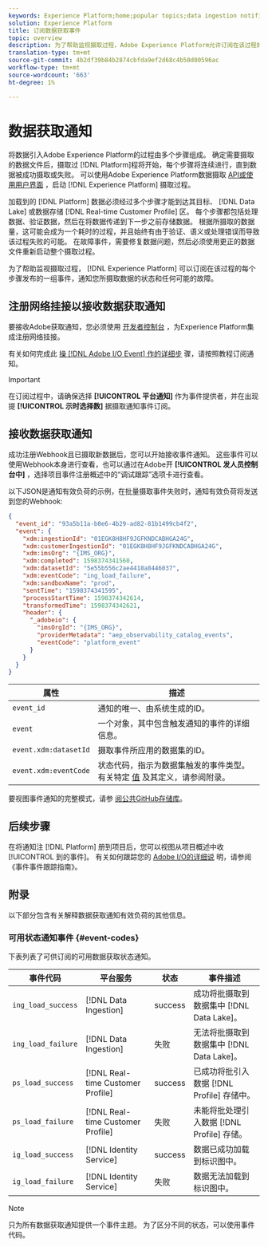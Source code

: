 ```yaml
---
keywords: Experience Platform;home;popular topics;data ingestion notifications;notifications;subscribe events;data ingestion status events;status events;subscribe;status notifications;
solution: Experience Platform
title: 订阅数据获取事件
topic: overview
description: 为了帮助监视摄取过程，Adobe Experience Platform允许订阅在该过程的每个步骤发布的一组事件，通知您所摄取数据的状态和任何可能的故障。
translation-type: tm+mt
source-git-commit: 4b2df39b84b2874cbfda9ef2d68c4b50d00596ac
workflow-type: tm+mt
source-wordcount: '663'
ht-degree: 1%

---
```



# 数据获取通知

将数据引入Adobe Experience Platform的过程由多个步骤组成。 确定需要摄取的数据文件后，摄取过 [!DNL Platform]程将开始，每个步骤将连续进行，直到数据被成功摄取或失败。 可以使用Adobe Experience Platform数据摄取 [API或使用用户界面](https://www.adobe.io/apis/experienceplatform/home/api-reference.html#!acpdr/swagger-specs/ingest-api.yaml) ，启动 [!DNL Experience Platform] 摄取过程。

加载到的 [!DNL Platform] 数据必须经过多个步骤才能到达其目标、 [!DNL Data Lake] 或数据存储 [!DNL Real-time Customer Profile] 区。 每个步骤都包括处理数据、验证数据，然后在将数据传递到下一步之前存储数据。 根据所摄取的数据量，这可能会成为一个耗时的过程，并且始终有由于验证、语义或处理错误而导致该过程失败的可能。 在故障事件，需要修复数据问题，然后必须使用更正的数据文件重新启动整个摄取过程。

为了帮助监视摄取过程， [!DNL Experience Platform] 可以订阅在该过程的每个步骤发布的一组事件，通知您所摄取数据的状态和任何可能的故障。

## 注册网络挂接以接收数据获取通知

要接收Adobe获取通知，您必须使用 [开发者控制台](https://www.adobe.com/go/devs_console_ui) ，为Experience Platform集成注册网络挂接。

有关如何完成此 [操 [!DNL Adobe I/O Event] 作的详细步](../../observability/notifications/subscribe.md) 骤，请按照教程订阅通知。

>[!IMPORTANT]
>
>在订阅过程中，请确保选择 **[!UICONTROL 平台通知]** 作为事件提供者，并在出现提 **[!UICONTROL 示时选择数]** 据摄取通知事件订阅。

## 接收数据获取通知

成功注册Webhook且已摄取新数据后，您可以开始接收事件通知。 这些事件可以使用Webhook本身进行查看，也可以通过在Adobe开 **[!UICONTROL 发人员控制台中]** ，选择项目事件注册概述中的“调试跟踪”选项卡进行查看。

以下JSON是通知有效负荷的示例，在批量摄取事件失败时，通知有效负荷将发送到您的Webhook:

```json
{
  "event_id": "93a5b11a-b0e6-4b29-ad82-81b1499cb4f2",
  "event": {
    "xdm:ingestionId": "01EGK8H8HF9JGFKNDCABHGA24G",
    "xdm:customerIngestionId": "01EGK8H8HF9JGFKNDCABHGA24G",
    "xdm:imsOrg": "{IMS_ORG}",
    "xdm:completed": 1598374341560,
    "xdm:datasetId": "5e55b556c2ae4418a8446037",
    "xdm:eventCode": "ing_load_failure",
    "xdm:sandboxName": "prod",
    "sentTime": "1598374341595",
    "processStartTime": 1598374342614,
    "transformedTime": 1598374342621,
    "header": {
      "_adobeio": {
        "imsOrgId": "{IMS_ORG}",
        "providerMetadata": "aep_observability_catalog_events",
        "eventCode": "platform_event"
      }
    }
  }
}
```

| 属性 | 描述 |
| --- | --- |
| `event_id` | 通知的唯一、由系统生成的ID。 |
| `event` | 一个对象，其中包含触发通知的事件的详细信息。 |
| `event.xdm:datasetId` | 摄取事件所应用的数据集的ID。 |
| `event.xdm:eventCode` | 状态代码，指示为数据集触发的事件类型。 有关特定 [值](#event-codes) 及其定义，请参阅附录。 |

要视图事件通知的完整模式，请参 [阅公共GitHub存储库](https://github.com/adobe/xdm/blob/master/schemas/notifications/ingestion.schema.json)。

## 后续步骤

在将通知注 [!DNL Platform] 册到项目后，您可以视图从项目概述中收 [!UICONTROL 到的事件]。 有关如何跟踪您的 [Adobe I/O的详细说](https://www.adobe.io/apis/experienceplatform/events/docs.html#!adobedocs/adobeio-events/master/support/tracing.md) 明，请参阅《事件事件跟踪指南》。

## 附录

以下部分包含有关解释数据获取通知有效负荷的其他信息。

### 可用状态通知事件 {#event-codes}

下表列表了可供订阅的可用数据获取状态通知。

| 事件代码 | 平台服务 | 状态 | 事件描述 |
| --- | ---------------- | ------ | ----------------- |
| `ing_load_success` | [!DNL Data Ingestion] | success | 成功将批摄取到数据集中 [!DNL Data Lake]。 |
| `ing_load_failure` | [!DNL Data Ingestion] | 失败 | 无法将批摄取到数据集中 [!DNL Data Lake]。 |
| `ps_load_success` | [!DNL Real-time Customer Profile] | success | 已成功将批引入数据 [!DNL Profile] 存储中。 |
| `ps_load_failure` | [!DNL Real-time Customer Profile] | 失败 | 未能将批处理引入数据 [!DNL Profile] 存储。 |
| `ig_load_success` | [!DNL Identity Service] | success | 数据已成功加载到标识图中。 |
| `ig_load_failure` | [!DNL Identity Service] | 失败 | 数据无法加载到标识图中。 |

>[!NOTE]
>
>只为所有数据获取通知提供一个事件主题。 为了区分不同的状态，可以使用事件代码。